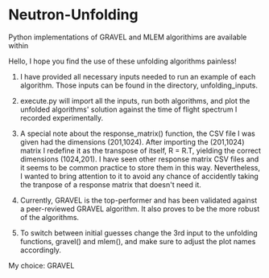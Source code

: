 # Neutron-Unfolding
Python implementations of GRAVEL and MLEM algorithims are available within

Hello, I hope you find the use of these unfolding algorithms painless!

1. I have provided all necessary inputs needed to run an example of each algorithm. Those inputs can be found in the directory, unfolding_inputs.

2. execute.py will import all the inputs, run both algorithms, and plot the unfolded algorithms' solution against the time of flight spectrum 
   I recorded experimentally.

3. A special note about the response_matrix() function, the CSV file I was given had the dimensions (201,1024). After importing the (201,1024)
   matrix I redefine it as the transpose of itself, R = R.T, yielding the correct dimensions (1024,201). I have seen other response matrix CSV
   files and it seems to be common practice to store them in this way. Nevertheless, I wanted to bring attention to it to avoid any chance of 
   accidently taking the tranpose of a response matrix that doesn't need it.

4. Currently, GRAVEL is the top-performer and has been validated against a peer-reviewed GRAVEL algorithm. It also proves to be the more
   robust of the algorithms.

5. To switch between initial guesses change the 3rd input to the unfolding functions, gravel() and mlem(), and make sure to adjust the 
   plot names accordingly.   

My choice: GRAVEL
